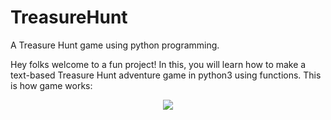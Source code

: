 # TreasureHunt

A Treasure Hunt game using python programming. 

Hey folks welcome to a fun project! In this, you will learn how to make a text-based Treasure Hunt adventure game in python3 using functions. 
This is how game works:

<p align = center>
<img src="https://user-images.githubusercontent.com/96646600/183358955-16532c00-cf28-4264-b652-4e0ccfd48510.jpg">
</p>

